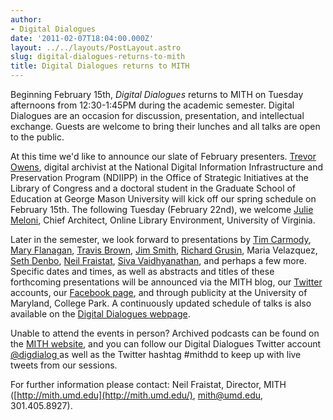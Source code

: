 ```yaml
---
author:
- Digital Dialogues
date: '2011-02-07T18:04:00.000Z'
layout: ../../layouts/PostLayout.astro
slug: digital-dialogues-returns-to-mith
title: Digital Dialogues returns to MITH
---
```


Beginning February 15th, _Digital Dialogues_ returns to MITH on Tuesday afternoons from 12:30-1:45PM during the academic semester. Digital Dialogues are an occasion for discussion, presentation, and intellectual exchange. Guests are welcome to bring their lunches and all talks are open to the public.

At this time we'd like to announce our slate of February presenters. [Trevor Owens](http://www.trevorowens.org/), digital archivist at the National Digital Information Infrastructure and Preservation Program (NDIIPP) in the Office of Strategic Initiatives at the Library of Congress and a doctoral student in the Graduate School of Education at George Mason University will kick off our spring schedule on February 15th. The following Tuesday (February 22nd), we welcome [Julie Meloni](http://www.academicsandbox.com/), Chief Architect, Online Library Environment, University of Virginia.

Later in the semester, we look forward to presentations by [Tim Carmody](http://snarkmarket.com/author/tim), [Mary Flanagan](http://www.maryflanagan.com/), [Travis Brown](http://mith.umd.edu/people/person/travis-brown/), [Jim Smith](http://mith.umd.edu/people/person/james-smith), [Richard Grusin](http://www4.uwm.edu/c21/pages/about/staff/richard.html), Maria Velazquez, [Seth Denbo](http://mith.umd.edu/people/person/seth-denbo), [Neil Fraistat](http://mith.umd.edu/people/person/neil-fraistat), [Siva Vaidhyanathan](http://www.googlizationofeverything.com/), and perhaps a few more. Specific dates and times, as well as abstracts and titles of these forthcoming presentations will be announced via the MITH blog, our [Twitter](http://twitter.com/#!/umd_mith) accounts, our [Facebook page](http://www.facebook.com/pages/Maryland-Institute-for-Technology-in-the-Humanities/121630257870631?v=wall), and through publicity at the University of Maryland, College Park. A continuously updated schedule of talks is also available on the [Digital Dialogues webpage](http://mith.umd.edu/podcast/).

Unable to attend the events in person? Archived podcasts can be found on the [MITH website](http://mith.umd.edu/), and you can follow our Digital Dialogues Twitter account [@digdialog ](http://twitter.com/#!/digdialog)as well as the Twitter hashtag #mithdd to keep up with live tweets from our sessions.

For further information please contact: Neil Fraistat, Director, MITH ([http://mith.umd.edu](http://mith.umd.edu/), [mith@umd.edu](mailto:mith@umd.edu), 301.405.8927).